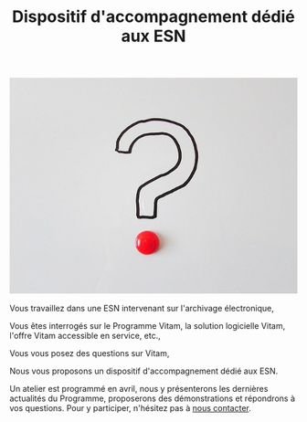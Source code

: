 ﻿---
layout: post
title: Dispositif d'accompagnement dédié aux ESN
---

![Logos](/public/images/question.jpg)

Vous travaillez dans une ESN intervenant sur l'archivage électronique,

Vous êtes interrogés sur le Programme Vitam, la solution logicielle Vitam, l'offre Vitam accessible en service, etc.,

Vous vous posez des questions sur Vitam,

Nous vous proposons un dispositif d'accompagnement dédié aux ESN.

Un atelier est programmé en avril, nous y présenterons les dernières actualités du Programme, proposerons des démonstrations et répondrons à vos questions.
Pour y participer, n'hésitez pas à [nous contacter](mailto:alice.grippon@culture.gouv.fr).
